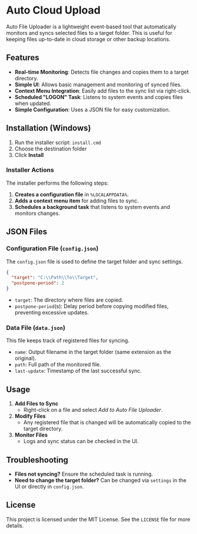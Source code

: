 # Auto Cloud Upload

Auto File Uploader is a lightweight event-based tool that automatically monitors and syncs selected files to a target folder. This is useful for keeping files up-to-date in cloud storage or other backup locations.

## Features

- **Real-time Monitoring**: Detects file changes and copies them to a target directory.
- **Simple UI**: Allows basic management and monitoring of synced files.
- **Context Menu Integration**: Easily add files to the sync list via right-click.
- **Scheduled "LOGON" Task**: Listens to system events and copies files when updated.
- **Simple Configuration**: Uses a JSON file for easy customization.

## Installation (Windows)

1. Run the installer script: `install.cmd`
2. Choose the destination folder
3. Click **Install**

### Installer Actions

The installer performs the following steps:

1. **Creates a configuration file** in `%LOCALAPPDATA%`.
2. **Adds a context menu item** for adding files to sync.
3. **Schedules a background task** that listens to system events and monitors changes.

## JSON Files

### Configuration File (`config.json`)

The `config.json` file is used to define the target folder and sync settings.

```json
{
  "target": "C:\\Path\\To\\Target",
  "postpone-period": 2
}
```

- `target`: The directory where files are copied.
- `postpone-period`(s): Delay period before copying modified files, preventing excessive updates.

### Data File (`data.json`)

This file keeps track of registered files for syncing.

- `name`: Output filename in the target folder (same extension as the original).
- `path`: Full path of the monitored file.
- `last-update`: Timestamp of the last successful sync.

## Usage

1. **Add Files to Sync**
   - Right-click on a file and select *Add to Auto File Uploader*.
2. **Modify Files**
   - Any registered file that is changed will be automatically copied to the target directory.
3. **Monitor Files**
   - Logs and sync status can be checked in the UI.

## Troubleshooting

- **Files not syncing?** Ensure the scheduled task is running.
- **Need to change the target folder?** Can be changed via `settings` in the UI or directly in `config.json`.

## License

This project is licensed under the MIT License. See the `LICENSE` file for more details.
